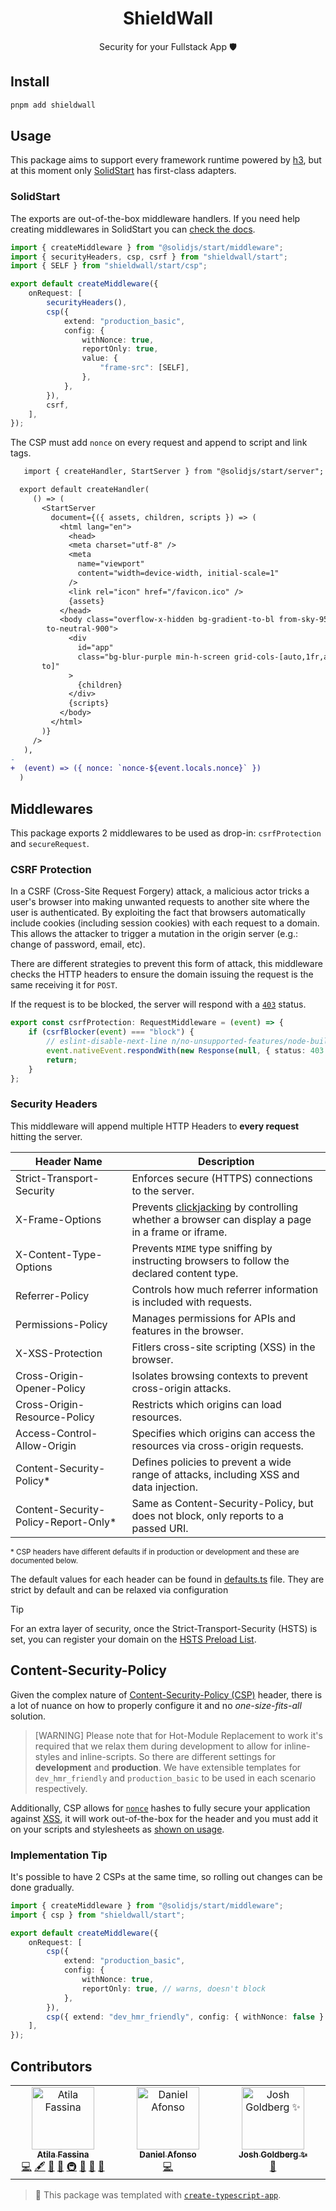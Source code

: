 <h1 align="center">ShieldWall</h1>

<p align="center">Security for your Fullstack App 🛡️</p>

## Install

```sh
pnpm add shieldwall
```

## Usage

This package aims to support every framework runtime powered by [h3](https://h3.unjs.io), but at this moment only [SolidStart](https://start.solidjs.com) has first-class adapters.

### SolidStart

The exports are out-of-the-box middleware handlers.
If you need help creating middlewares in SolidStart you can [check the docs](https://docs.solidjs.com/solid-start/advanced/middleware).

```ts
import { createMiddleware } from "@solidjs/start/middleware";
import { securityHeaders, csp, csrf } from "shieldwall/start";
import { SELF } from "shieldwall/start/csp";

export default createMiddleware({
	onRequest: [
		securityHeaders(),
		csp({
			extend: "production_basic",
			config: {
				withNonce: true,
				reportOnly: true,
				value: {
					"frame-src": [SELF],
				},
			},
		}),
		csrf,
	],
});
```

The CSP must add `nonce` on every request and append to script and link tags.

```diff
   import { createHandler, StartServer } from "@solidjs/start/server";

  export default createHandler(
     () => (
       <StartServer
         document={({ assets, children, scripts }) => (
           <html lang="en">
             <head>
             <meta charset="utf-8" />
             <meta
               name="viewport"
               content="width=device-width, initial-scale=1"
             />
             <link rel="icon" href="/favicon.ico" />
             {assets}
           </head>
           <body class="overflow-x-hidden bg-gradient-to-bl from-sky-950
        to-neutral-900">
             <div
               id="app"
               class="bg-blur-purple min-h-screen grid-cols-[auto,1fr,au
       to]"
             >
               {children}
             </div>
             {scripts}
           </body>
         </html>
       )}
     />
   ),
-
+  (event) => ({ nonce: `nonce-${event.locals.nonce}` })
  )
```

## Middlewares

This package exports 2 middlewares to be used as drop-in: `csrfProtection` and `secureRequest`.

### CSRF Protection

In a CSRF (Cross-Site Request Forgery) attack, a malicious actor tricks a user's browser into making unwanted requests to another site where the user is authenticated.
By exploiting the fact that browsers automatically include cookies (including session cookies) with each request to a domain.
This allows the attacker to trigger a mutation in the origin server (e.g.: change of password, email, etc).

There are different strategies to prevent this form of attack, this middleware checks the HTTP headers to ensure the domain issuing the request is the same receiving it for `POST`.

If the request is to be blocked, the server will respond with a [`403`](https://http.cat/403) status.

```ts
export const csrfProtection: RequestMiddleware = (event) => {
	if (csrfBlocker(event) === "block") {
		// eslint-disable-next-line n/no-unsupported-features/node-builtins
		event.nativeEvent.respondWith(new Response(null, { status: 403 }));
		return;
	}
};
```

### Security Headers

This middleware will append multiple HTTP Headers to **every request** hitting the server.

| Header Name                           | Description                                                                                                                                             |
| ------------------------------------- | ------------------------------------------------------------------------------------------------------------------------------------------------------- |
| Strict-Transport-Security             | Enforces secure (HTTPS) connections to the server.                                                                                                      |
| X-Frame-Options                       | Prevents [clickjacking](https://owasp.org/www-community/attacks/Clickjacking) by controlling whether a browser can display a page in a frame or iframe. |
| X-Content-Type-Options                | Prevents `MIME` type sniffing by instructing browsers to follow the declared content type.                                                              |
| Referrer-Policy                       | Controls how much referrer information is included with requests.                                                                                       |
| Permissions-Policy                    | Manages permissions for APIs and features in the browser.                                                                                               |
| X-XSS-Protection                      | Fitlers cross-site scripting (XSS) in the browser.                                                                                                      |
| Cross-Origin-Opener-Policy            | Isolates browsing contexts to prevent cross-origin attacks.                                                                                             |
| Cross-Origin-Resource-Policy          | Restricts which origins can load resources.                                                                                                             |
| Access-Control-Allow-Origin           | Specifies which origins can access the resources via cross-origin requests.                                                                             |
| Content-Security-Policy\*             | Defines policies to prevent a wide range of attacks, including XSS and data injection.                                                                  |
| Content-Security-Policy-Report-Only\* | Same as Content-Security-Policy, but does not block, only reports to a passed URI.                                                                      |

<small>
* CSP headers have different defaults if in production or development and these are documented below.
</small>

The default values for each header can be found in [defaults.ts](https://github.com/atilafassina/shieldwall/blob/main/src/lib/defaults.ts#L39-L47) file.
They are strict by default and can be relaxed via configuration

> [!TIP]
> For an extra layer of security, once the Strict-Transport-Security (HSTS) is set, you can register your domain on the [HSTS Preload List](https://hstspreload.org/).

## Content-Security-Policy

Given the complex nature of [Content-Security-Policy (CSP)](https://cheatsheetseries.owasp.org/cheatsheets/Content_Security_Policy_Cheat_Sheet.html) header, there is a lot of nuance on how to properly configure it and no _one-size-fits-all_ solution.

> [WARNING]
> Please note that for Hot-Module Replacement to work it's required that we relax them during development to allow for inline-styles and inline-scripts.
> So there are different settings for **development** and **production**.
> We have extensible templates for `dev_hmr_friendly` and `production_basic` to be used in each scenario respectively.

Additionally, CSP allows for [`nonce`](https://developer.mozilla.org/en-US/docs/Web/HTML/Global_attributes/nonce) hashes to fully secure your application against [XSS](https://owasp.org/www-community/attacks/xss/), it will work out-of-the-box for the header and you must add it on your scripts and stylesheets as [shown on usage](#usage).

### Implementation Tip

It's possible to have 2 CSPs at the same time, so rolling out changes can be done gradually.

```ts
import { createMiddleware } from "@solidjs/start/middleware";
import { csp } from "shieldwall/start";

export default createMiddleware({
	onRequest: [
		csp({
			extend: "production_basic",
			config: {
				withNonce: true,
				reportOnly: true, // warns, doesn't block
			},
		}),
		csp({ extend: "dev_hmr_friendly", config: { withNonce: false } }), // blocks
	],
});
```

## Contributors

<!-- spellchecker: disable -->
<!-- ALL-CONTRIBUTORS-LIST:START - Do not remove or modify this section -->
<!-- prettier-ignore-start -->
<!-- markdownlint-disable -->
<table>
  <tbody>
    <tr>
      <td align="center" valign="top" width="14.28%"><a href="https://atila.io/"><img src="https://avatars.githubusercontent.com/u/2382552?v=4?s=100" width="100px;" alt="Atila Fassina"/><br /><sub><b>Atila Fassina</b></sub></a><br /><a href="https://github.com/atilafassina/shieldwall/commits?author=atilafassina" title="Code">💻</a> <a href="#content-atilafassina" title="Content">🖋</a> <a href="https://github.com/atilafassina/shieldwall/commits?author=atilafassina" title="Documentation">📖</a> <a href="#ideas-atilafassina" title="Ideas, Planning, & Feedback">🤔</a> <a href="#infra-atilafassina" title="Infrastructure (Hosting, Build-Tools, etc)">🚇</a> <a href="#maintenance-atilafassina" title="Maintenance">🚧</a> <a href="#projectManagement-atilafassina" title="Project Management">📆</a> <a href="#tool-atilafassina" title="Tools">🔧</a></td>
      <td align="center" valign="top" width="14.28%"><a href="https://danieljcafonso.com"><img src="https://avatars.githubusercontent.com/u/35337607?v=4?s=100" width="100px;" alt="Daniel Afonso"/><br /><sub><b>Daniel Afonso</b></sub></a><br /><a href="https://github.com/atilafassina/shieldwall/commits?author=danieljcafonso" title="Code">💻</a></td>
      <td align="center" valign="top" width="14.28%"><a href="http://www.joshuakgoldberg.com/"><img src="https://avatars.githubusercontent.com/u/3335181?v=4?s=100" width="100px;" alt="Josh Goldberg ✨"/><br /><sub><b>Josh Goldberg ✨</b></sub></a><br /><a href="#tool-JoshuaKGoldberg" title="Tools">🔧</a></td>
    </tr>
  </tbody>
</table>

<!-- markdownlint-restore -->
<!-- prettier-ignore-end -->

<!-- ALL-CONTRIBUTORS-LIST:END -->
<!-- spellchecker: enable -->

<!-- You can remove this notice if you don't want it 🙂 no worries! -->

> 💙 This package was templated with [`create-typescript-app`](https://github.com/JoshuaKGoldberg/create-typescript-app).

